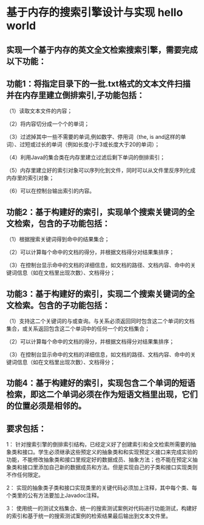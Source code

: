 # 基于内存的搜索引擎设计与实现  hello world
## 实现一个基于内存的英文全文检索搜索引擎，需要完成以下功能：
## 功能1：将指定目录下的一批.txt格式的文本文件扫描并在内存里建立倒排索引,子功能包括： 
（1）读取文本文件的内容；<p>
（2）将内容切分成一个个的单词；<p>
（3）过滤掉其中一些不需要的单词,例如数字、停用词（the, is and这样的单词）、过短或过长的单词（例如长度小于3或长度大于20的单词）；<p>
（4）利用Java的集合类在内存里建立过滤后剩下单词的倒排索引；<p>
（5）内存里建立好的索引对象可以序列化到文件，同时可以从文件里反序列化成内存里的索引对象；<p>
（6）可以在控制台输出索引的内容。 <p>
## 功能2：基于构建好的索引，实现单个搜索关键词的全文检索，包含的子功能包括：
（1）根据搜索关键词得到命中的结果集合； <p>
（2）可以计算每个命中的文档的得分，并根据文档得分对结果集排序； <p>
（3）在控制台显示命中的文档的详细信息，如文档的路径、文档内容、命中的关键词信息（如在文档里出现次数）、文档得分； <p>
## 功能3：基于构建好的索引，实现二个搜索关键词的全文检索。包含的子功能包括：
（1）支持这二个关键词的与或查询。与关系必须返回同时包含这二个单词的文档集合，或关系返回包含这二个单词中的任何一个的文档集合； <p>
（2）可以计算每个命中的文档的得分，并根据文档得分对结果集排序； <p>
（3）在控制台显示命中的文档的详细信息，如文档的路径、文档内容、命中的关键词信息（如在文档里出现次数）、文档得分； <p>
## 功能4：基于构建好的索引，实现包含二个单词的短语检索，即这二个单词必须在作为短语文档里出现，它们的位置必须是相邻的。 <p>
## 要求包括：
1： 针对搜索引擎的倒排索引结构，已经定义好了创建索引和全文检索所需要的抽象类和接口。学生必须继承这些预定义的抽象类和和实现预定义接口来完成实验的功能，不能修改抽象类和接口里规定好的数据成员、抽象方法；也不能在预定义抽象类和接口里添加自己新的数据成员和方法。但是实现自己的子类和接口实现类则不作任何限定。 <p>
2： 实现的抽象类子类和接口实现类里的关键代码必须加上注释，其中每个类、每个类里的公有方法要加上Javadoc注释。 <p>
3： 使用统一的测试文档集合、统一的搜索测试案例对代码进行功能测试，构建好的索引和基于统一的搜索测试案例的检索结果最后输出到文本文件里。 <p>


